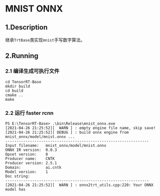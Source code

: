 # MNIST ONNX

## 1.Description

继承`TrtBase`类实现`mnist`手写数字算法。

## 2.Running

### 2.1 编译生成可执行文件

```shell
cd TensorRT-Base
mkdir build
cd build
cmake ..
make
```

### 2.2 运行 faster rcnn

```shell
PS E:\TensorRT-Base> .\bin\Release\mnist_onnx.exe
[2021-04-26 21:25:52][  WARN ] : empty engine file name, skip save!
[2021-04-26 21:25:52][ DEBUG ] : build onnx engine from mnist_onnx/model/mnist.onnx ...
----------------------------------------------------------------
Input filename:   mnist_onnx/model/mnist.onnx
ONNX IR version:  0.0.3
Opset version:    8
Producer name:    CNTK
Producer version: 2.5.1
Domain:           ai.cntk
Model version:    1
Doc string:
----------------------------------------------------------------
[2021-04-26 21:25:52][  WARN ] : onnx2trt_utils.cpp:220: Your ONNX model has 
